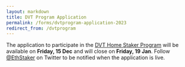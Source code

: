 ```yaml
---
layout: markdown
title: DVT Program Application
permalink: /forms/dvtprogram-application-2023
redirect_from: /dvtprogram
---
```



The application to participate in the [DVT Home Staker Program](https://paragraph.xyz/@ethstaker/dvtprogram) will be available on **Friday, 15 Dec** and will close on **Friday, 19 Jan**. Follow [@EthStaker](https://twitter.com/ethstaker) on Twitter to be notified when the application is live.
